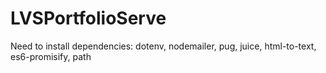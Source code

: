# LVSPortfolioServe

Need to install dependencies: dotenv, nodemailer, pug, juice, html-to-text, es6-promisify, path